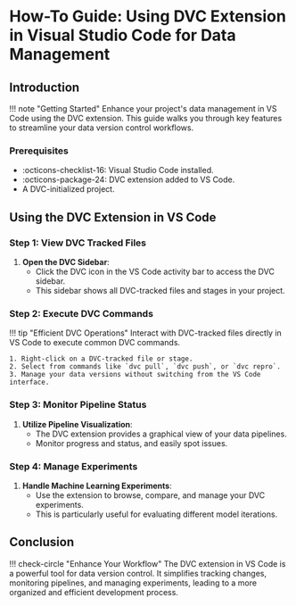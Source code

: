 # How-To Guide: Using DVC Extension in Visual Studio Code for Data Management

## Introduction

!!! note "Getting Started"
    Enhance your project's data management in VS Code using the DVC extension. This guide walks you through key features to streamline your data version control workflows.

### Prerequisites

- :octicons-checklist-16: Visual Studio Code installed.
- :octicons-package-24: DVC extension added to VS Code.
- A DVC-initialized project.

## Using the DVC Extension in VS Code

### Step 1: View DVC Tracked Files

1. **Open the DVC Sidebar**:
   - Click the DVC icon in the VS Code activity bar to access the DVC sidebar.
   - This sidebar shows all DVC-tracked files and stages in your project.

### Step 2: Execute DVC Commands

!!! tip "Efficient DVC Operations"
    Interact with DVC-tracked files directly in VS Code to execute common DVC commands.

    1. Right-click on a DVC-tracked file or stage.
    2. Select from commands like `dvc pull`, `dvc push`, or `dvc repro`.
    3. Manage your data versions without switching from the VS Code interface.

### Step 3: Monitor Pipeline Status

1. **Utilize Pipeline Visualization**:
   - The DVC extension provides a graphical view of your data pipelines.
   - Monitor progress and status, and easily spot issues.

### Step 4: Manage Experiments

1. **Handle Machine Learning Experiments**:
   - Use the extension to browse, compare, and manage your DVC experiments.
   - This is particularly useful for evaluating different model iterations.

## Conclusion

!!! check-circle "Enhance Your Workflow"
    The DVC extension in VS Code is a powerful tool for data version control. It simplifies tracking changes, monitoring pipelines, and managing experiments, leading to a more organized and efficient development process.